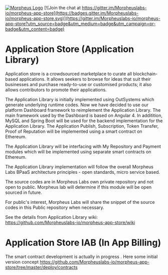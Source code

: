 [![Morpheus Logo](https://avatars1.githubusercontent.com/u/34614083?s=200&amp;v=4)](http://morpheuslabs.io/) [![Join the chat at https://gitter.im/Morpheuslabs-io/morpheus-app-store](https://badges.gitter.im/Morpheuslabs-io/morpheus-app-store.svg)](https://gitter.im/Morpheuslabs-io/morpheus-app-store?utm_source=badge&utm_medium=badge&utm_campaign=pr-badge&utm_content=badge)

# Application Store (Application Library)
Application store is a crowdsourced marketplace to curate all blockchain-based applications. It allows
seekers to browse for ideas that suit their businesses and purchase ready-to-use or customised
products; it also allows contributors to promote their applications.

The Application Library is initially implemented using OutSystems which generate underlying runtime codes. Now we have decided to use our platform Dashboard framework to reimplement the Application Library. The main framework used by the Dashboard is based on Angular 4. In additition, MySQL and Spring Boot will be used for the backend implementation for the Application Library. The Application Publish, Subscription, Token Transfer, Proof of Reputation will be implemented using a smart contract on Ethereum.

The Application Library will be interfacing with My Repository and Payment modules which will be implemented using separate smart contracts on Ethereum.

The Application Library implementation will follow the overall Morpheus Labs BPaaS architecture principles - open standards, micro service based.

The source codes are in Morpheus Labs own private repository and not open to public. Morpheus lab will determine if this module will be open sourced in future.

For public's interest, Morpheus Labs will share the snippet of the source codes in this Public repository when necessary.

See the details from Application Library wiki: https://github.com/Morpheuslabs-io/morpheus-app-store/wiki

# Application Store IAB (In App Billing)

The smart contract development is actually in progress . Here some initial version concept https://github.com/Morpheuslabs-io/morpheus-app-store/tree/master/deploy/contracts
